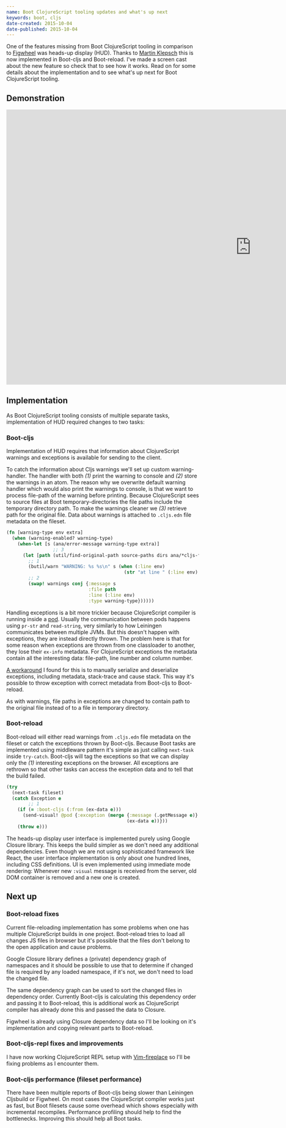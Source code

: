 ```yaml
---
name: Boot ClojureScript tooling updates and what's up next
keywords: boot, cljs
date-created: 2015-10-04
date-published: 2015-10-04
---
```


One of the features missing from Boot ClojureScript tooling in comparison
to [Figwheel] was heads-up display (HUD). Thanks to [Martin Klepsch](https://twitter.com/martinklepsch)
this is now implemented in Boot-cljs and Boot-reload. I've made a screen cast
about the new feature so check that to see how it works. Read on for
some details about the implementation and to see what's up next for Boot
ClojureScript tooling.

## Demonstration

<div class="video-wrapper">
  <iframe width="1280" height="720" src="https://www.youtube-nocookie.com/embed/QQ3J59AKZLU" frameborder="0" allowfullscreen></iframe>
</div>

## Implementation

As Boot ClojureScript tooling consists of multiple separate tasks, implementation
of HUD required changes to two tasks:

### Boot-cljs

Implementation of HUD requires that information about ClojureScript warnings and
exceptions is available for sending to the client.

To catch the information
about Cljs warnings we'll set up custom warning-handler. The handler with both
*(1)* print the warning to console and *(2)* store the warnings in an atom.
The reason why we overwrite default warning handler which would also print the
warnings to console, is that we want to process file-path of the warning
before printing. Because ClojureScript sees to source files at Boot
temporary-directories the file paths include the temporary directory path.
To make the warnings cleaner we *(3)* retrieve path for the original file.
Data about warnings is attached to `.cljs.edn` file metadata on the fileset.

```clj
(fn [warning-type env extra]
  (when (warning-enabled? warning-type)
    (when-let [s (ana/error-message warning-type extra)]
                 ;; 3
      (let [path (util/find-original-path source-paths dirs ana/*cljs-file*)]
        ;; 1
        (butil/warn "WARNING: %s %s\n" s (when (:line env)
                                           (str "at line " (:line env) " " path)))
        ;; 2
        (swap! warnings conj {:message s
                              :file path
                              :line (:line env)
                              :type warning-type})))))
```

Handling exceptions is a bit more trickier because ClojureScript compiler
is running inside a [pod][pods]. Usually the communication between pods happens
using `pr-str` and `read-string`, very similarly to how Leiningen communicates
between multiple JVMs. But this doesn't happen with exceptions, they are instead
directly thrown. The problem here is that for some reason when exceptions are
thrown from one classloader to another, they lose their `ex-info` metadata.
For ClojureScript exceptions the metadata contain all the interesting data:
file-path, line number and column number.

[A workaround](https://github.com/adzerk-oss/boot-cljs/blob/fd913b9c9a2bd9d51d28f855baadd225198950a2/src/adzerk/boot_cljs/util.clj#L47-L104)
I found for this is to manually serialize and deserialize exceptions, including
metadata, stack-trace and cause stack. This way it's possible to throw
exception with correct metadata from Boot-cljs to Boot-reload.

As with warnings, file paths in exceptions are changed to contain path to the
original file instead of to a file in temporary directory.

### Boot-reload

Boot-reload will either read warnings from `.cljs.edn` file metadata on the
fileset or catch the exceptions thrown by Boot-cljs. Because Boot tasks are
implemented using middleware pattern it's simple as just calling `next-task`
inside `try-catch`. Boot-cljs will tag the exceptions so that we can display
only the *(1)* interesting exceptions on the browser. All exceptions are
rethrown so that other tasks can access the exception data and to tell that
the build failed.

```clj
(try
  (next-task fileset)
  (catch Exception e
        ;; 1
    (if (= :boot-cljs (:from (ex-data e)))
      (send-visual! @pod {:exception (merge {:message (.getMessage e)}
                                            (ex-data e))}))
    (throw e)))
```

The heads-up display user interface is implemented purely using Google Closure
library. This keeps the build simpler as we don't need any additional dependencies.
Even though we are not using sophisticated framework like React, the user interface
implementation is only about one hundred lines, including CSS definitions.
UI is even implemented using immediate mode rendering: Whenever new `:visual`
message is received from the server, old DOM container is removed and a new one
is created.

## Next up

### Boot-reload fixes

Current file-reloading implementation has some problems when one has multiple
ClojureScript builds in one project. Boot-reload tries to load all changes JS
files in browser but it's possible that the files don't belong to the open
application and cause problems.

Google Closure library defines a (private) dependency graph of namespaces
and it should be possible to use that to determine if changed file is required
by any loaded namespace, if it's not, we don't need to load the changed file.

The same dependency graph can be used to sort the changed files in dependency order.
Currently Boot-cljs is calculating this dependency order and passing it to
Boot-reload, this is additional work as ClojureScript compiler has already done
this and passed the data to Closure.

Figwheel is already using Closure dependency data so I'll be looking on it's
implementation and copying relevant parts to Boot-reload.

### Boot-cljs-repl fixes and improvements

I have now working ClojureScript REPL setup with [Vim-fireplace][fireplace] so I'll be
fixing problems as I encounter them.

### Boot-cljs performance (fileset performance)

There have been multiple reports of Boot-cljs being slower than Leiningen Cljsbuild or Figwheel.
On most cases the ClojureScript compiler works just as fast, but Boot filesets
cause some overhead which shows especially with incremental recompiles.
Performance profiling should help to find the bottlenecks. Improving this
should help all Boot tasks.

[Figwheel]: https://github.com/bhauman/lein-figwheel
[pods]: https://github.com/boot-clj/boot/wiki/Pods
[fireplace]: https://github.com/tpope/vim-fireplace
